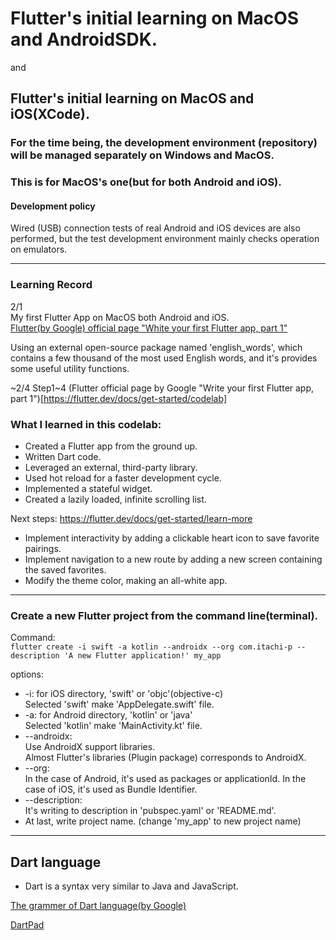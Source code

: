 # Flutter's initial learning on MacOS and AndroidSDK.
and
## Flutter's initial learning on MacOS and iOS(XCode).

### For the time being, the development environment (repository) will be managed separately on Windows and MacOS.
### This is for MacOS's one(but for both Android and iOS).

#### Development policy
Wired (USB) connection tests of real Android and iOS devices are also performed, but the test development environment mainly checks operation on emulators.

---

### Learning Record


2/1<br>
My first Flutter App on MacOS both Android and iOS.<br>
[Flutter(by Google) official page "White your first Flutter app, part 1"](https://flutter.dev/docs/get-started/codelab)

Using an external open-source package named 'english_words', which contains a few thousand of the most used English words, and it's provides some useful utility functions.

~2/4 Step1~4 (Flutter official page by Google "Write your first Flutter app, part 1")[https://flutter.dev/docs/get-started/codelab] 

### What I learned in this codelab:
- Created a Flutter app from the ground up.
- Written Dart code.
- Leveraged an external, third-party library.
- Used hot reload for a faster development cycle.
- Implemented a stateful widget.
- Created a lazily loaded, infinite scrolling list.

Next steps: https://flutter.dev/docs/get-started/learn-more
- Implement interactivity by adding a clickable heart icon to save favorite pairings.
- Implement navigation to a new route by adding a new screen containing the saved favorites.
- Modify the theme color, making an all-white app.

---

### Create a new Flutter project from the command line(terminal).

Command:<br>
`flutter create -i swift -a kotlin --androidx --org com.itachi-p --description 'A new Flutter application!' my_app`

<p>options:</p>
<ul>
  <li>-i: for iOS directory, 'swift' or 'objc'(objective-c)<br>
      Selected 'swift' make 'AppDelegate.swift' file.</li>
  <li>-a: for Android directory, 'kotlin' or 'java'<br>
      Selected 'kotlin' make 'MainActivity.kt' file.</li>
  <li>--androidx:<br>
      Use AndroidX support libraries.<br>
      Almost Flutter's libraries (Plugin package) corresponds to AndroidX.</li>
  <li>--org:<br>
               In the case of Android, it's used as packages or applicationId.
               In the case of iOS, it's used as Bundle Identifier.
  </li>
  <li>--description:<br>
               It's writing to description in 'pubspec.yaml' or 'README.md'.
  </li>
  <li>At last, write project name. (change 'my_app' to new project name)</li>
</ul>

---
## Dart language
- Dart is a syntax very similar to Java and JavaScript.

[The grammer of Dart language(by Google)](https://dart.dev/guides/language/language-tour)

[DartPad](https://dartpad.dartlang.org/)
